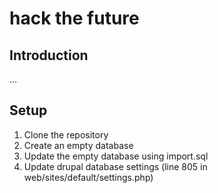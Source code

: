 # hack the future


<h2>Introduction</h2>

...

<h2>Setup</h2>
<ol>
<li>Clone the repository</li>
<li>Create an empty database</li>
<li>Update the empty database using import.sql</li>
<li>Update drupal database settings (line 805 in web/sites/default/settings.php)</li>
</ol>



